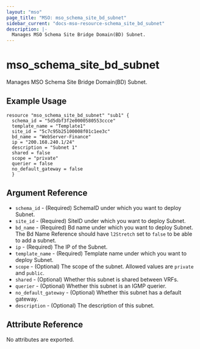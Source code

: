 ```yaml
---
layout: "mso"
page_title: "MSO: mso_schema_site_bd_subnet"
sidebar_current: "docs-mso-resource-schema_site_bd_subnet"
description: |-
  Manages MSO Schema Site Bridge Domain(BD) Subnet.
---
```


# mso_schema_site_bd_subnet #

Manages MSO Schema Site Bridge Domain(BD) Subnet.

## Example Usage ##

```hcl
resource "mso_schema_site_bd_subnet" "sub1" {
  schema_id = "5d5dbf3f2e0000580553ccce"
  template_name = "Template1"
  site_id = "5c7c95b25100008f01c1ee3c"
  bd_name = "WebServer-Finance"
  ip = "200.168.240.1/24"
  description = "Subnet 1"
  shared = false
  scope = "private"
  querier = false
  no_default_gateway = false
  }
```

## Argument Reference ##

* `schema_id` - (Required) SchemaID under which you want to deploy Subnet.
* `site_id` - (Required) SiteID under which you want to deploy Subnet.
* `bd_name` - (Required) Bd name under which you want to deploy Subnet. The Bd Name Reference should have `l2Stretch` set to `false` to be able to add a subnet.
* `ip` - (Required) The IP of the Subnet.
* `template_name` - (Required) Template name under which you want to deploy Subnet.
* `scope` - (Optional) The scope of the subnet. Allowed values are `private` and `public`.
* `shared` - (Optional) Whether this subnet is shared between VRFs.
* `querier` - (Optional) Whether this subnet is an IGMP querier.
* `no_default_gateway` - (Optional) Whether this subnet has a default gateway.
* `description` - (Optional) The description of this subnet. 

## Attribute Reference ##

No attributes are exported.



